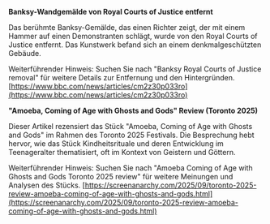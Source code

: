 **Banksy-Wandgemälde von Royal Courts of Justice entfernt**

Das berühmte Banksy-Gemälde, das einen Richter zeigt, der mit einem Hammer auf einen Demonstranten schlägt, wurde von den Royal Courts of Justice entfernt. Das Kunstwerk befand sich an einem denkmalgeschützten Gebäude.

Weiterführender Hinweis: Suchen Sie nach "Banksy Royal Courts of Justice removal" für weitere Details zur Entfernung und den Hintergründen.
[https://www.bbc.com/news/articles/cm2z30p033ro](https://www.bbc.com/news/articles/cm2z30p033ro)

**"Amoeba, Coming of Age with Ghosts and Gods" Review (Toronto 2025)**

Dieser Artikel rezensiert das Stück "Amoeba, Coming of Age with Ghosts and Gods" im Rahmen des Toronto 2025 Festivals. Die Besprechung hebt hervor, wie das Stück Kindheitsrituale und deren Entwicklung im Teenageralter thematisiert, oft im Kontext von Geistern und Göttern.

Weiterführender Hinweis: Suchen Sie nach "Amoeba Coming of Age with Ghosts and Gods Toronto 2025 review" für weitere Meinungen und Analysen des Stücks.
[https://screenanarchy.com/2025/09/toronto-2025-review-amoeba-coming-of-age-with-ghosts-and-gods.html](https://screenanarchy.com/2025/09/toronto-2025-review-amoeba-coming-of-age-with-ghosts-and-gods.html)